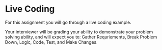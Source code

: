 <h1>Live Coding</h1>

<p>For this assignment you will go through a live coding example.</p>

<p>Your interviewer will be grading your ability to demonstrate your problem solving ability, and will expect you to: Gather Requriements, Break Problem Down, Logic, Code, Test, and Make Changes.</p>